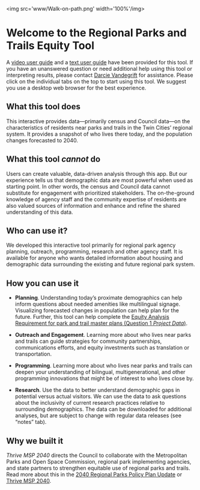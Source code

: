 
<img src='www/Walk-on-path.png' width='100%'/img>

# Welcome to the Regional Parks and Trails Equity Tool

A
<a href="https://www.youtube.com/watch?v=gUBI4CIJNLQ" target="_blank">video
user guide</a> and a
<a href="www/Regional Parks and Trails Equity Tool User Guide (March 2021).pdf" target="_blank">text
user guide</a> have been provided for this tool. If you have an
unanswered question or need additional help using this tool or
interpreting results, please contact [Darcie
Vandegrift](mailto:darcie.vandegrift@metc.state.mn.us?subject=RPT%20equity%20tool)
for assistance. Please click on the individual tabs on the top to start
using this tool. We suggest you use a desktop web browser for the best
experience.

## What this tool does

This interactive provides data—primarily census and Council data—on the
characteristics of residents near parks and trails in the Twin Cities’
regional system. It provides a snapshot of who lives there today, and
the population changes forecasted to 2040.

## What this tool *cannot* do

Users can create valuable, data-driven analysis through this app. But
our experience tells us that demographic data are most powerful when
used as starting point. In other words, the census and Council data
cannot substitute for engagement with prioritized stakeholders. The
on-the-ground knowledge of agency staff and the community expertise of
residents are also valued sources of information and enhance and refine
the shared understanding of this data.

## Who can use it?

We developed this interactive tool primarily for regional park agency
planning, outreach, programming, research and other agency staff. It is
available for anyone who wants detailed information about housing and
demographic data surrounding the existing and future regional park
system.

## How you can use it

-   **Planning**. Understanding today’s proximate demographics can help
    inform questions about needed amenities like multilingual signage.
    Visualizing forecasted changes in population can help plan for the
    future. Further, this tool can help complete the
    <a href="https://metrocouncil.org/Parks/Publications-And-Resources/POLICY-PLANS/2040-REGIONAL-PARKS-POLICY-PLAN-(2020-version)/2040-Regional-Parks-Policy-Plan.aspx#page=83" target="_blank">Equity
    Analysis Requirement for park and trail master plans (Question 1
    *Project Data*)</a>.

-   **Outreach and Engagement**. Learning more about who lives near
    parks and trails can guide strategies for community partnerships,
    communications efforts, and equity investments such as translation
    or transportation.

-   **Programming**. Learning more about who lives near parks and trails
    can deepen your understanding of bilingual, multigenerational, and
    other programming innovations that might be of interest to who lives
    close by.

-   **Research**. Use the data to better understand demographic gaps in
    potential versus actual visitors. We can use the data to ask
    questions about the inclusivity of current research practices
    relative to surrounding demographics. The data can be downloaded for
    additional analyses, but are subject to change with regular data
    releases (see “notes” tab).

## Why we built it

*Thrive MSP 2040* directs the Council to collaborate with the
Metropolitan Parks and Open Space Commission, regional park implementing
agencies, and state partners to strengthen equitable use of regional
parks and trails. Read more about this in the
<a href="https://metrocouncil.org/Parks/Planning/Parks-Policy-Plan.aspx" target="_blank">2040
Regional Parks Policy Plan Update</a> or
<a href="https://metrocouncil.org/planning/projects/thrive-2040.aspx" target="_blank">Thrive
MSP 2040</a>.
